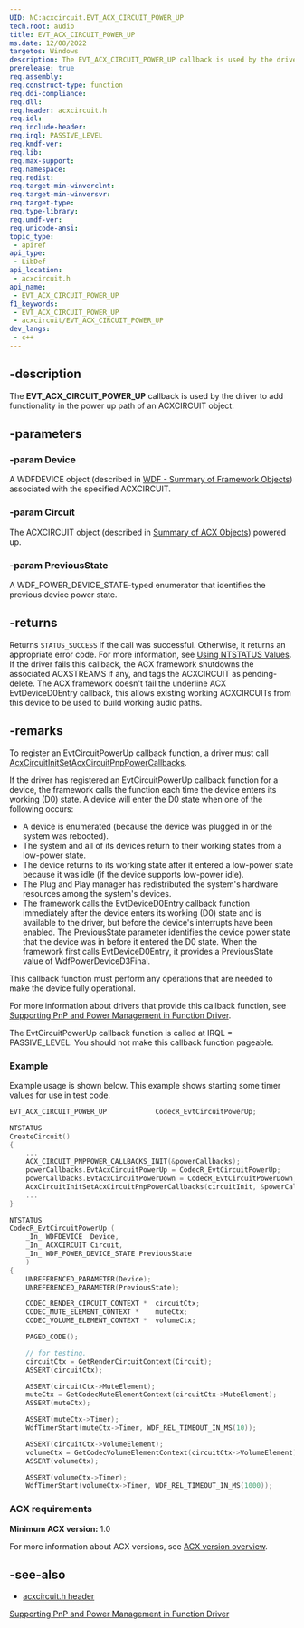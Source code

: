 ```yaml
---
UID: NC:acxcircuit.EVT_ACX_CIRCUIT_POWER_UP
tech.root: audio
title: EVT_ACX_CIRCUIT_POWER_UP
ms.date: 12/08/2022
targetos: Windows
description: The EVT_ACX_CIRCUIT_POWER_UP callback is used by the driver to add functionality in the power up path of an ACXCIRCUIT object.
prerelease: true
req.assembly: 
req.construct-type: function
req.ddi-compliance: 
req.dll: 
req.header: acxcircuit.h
req.idl: 
req.include-header: 
req.irql: PASSIVE_LEVEL
req.kmdf-ver: 
req.lib: 
req.max-support: 
req.namespace: 
req.redist: 
req.target-min-winverclnt: 
req.target-min-winversvr: 
req.target-type: 
req.type-library: 
req.umdf-ver: 
req.unicode-ansi: 
topic_type:
 - apiref
api_type:
 - LibDef
api_location:
 - acxcircuit.h
api_name:
 - EVT_ACX_CIRCUIT_POWER_UP
f1_keywords:
 - EVT_ACX_CIRCUIT_POWER_UP
 - acxcircuit/EVT_ACX_CIRCUIT_POWER_UP
dev_langs:
 - c++
---
```


## -description

The **EVT_ACX_CIRCUIT_POWER_UP** callback is used by the driver to add functionality in the power up path of an ACXCIRCUIT object.

## -parameters

### -param Device

A WDFDEVICE object (described in  [WDF - Summary of Framework Objects](/windows-hardware/drivers/wdf/summary-of-framework-objects)) associated with the specified ACXCIRCUIT.

### -param Circuit

The ACXCIRCUIT object (described in [Summary of ACX Objects](/windows-hardware/drivers/audio/acx-summary-of-objects)) powered up.

### -param PreviousState

A WDF_POWER_DEVICE_STATE-typed enumerator that identifies the previous device power state.

## -returns

Returns `STATUS_SUCCESS` if the call was successful. Otherwise, it returns an appropriate error code. For more information, see [Using NTSTATUS Values](/windows-hardware/drivers/kernel/using-ntstatus-values).
If the driver fails this callback, the ACX framework shutdowns the associated ACXSTREAMS if any, and tags the ACXCIRCUIT as pending-delete. The ACX framework doesn't fail the underline ACX EvtDeviceD0Entry callback, this allows existing working ACXCIRCUITs from this device to be used to build working audio paths. 

## -remarks

To register an EvtCircuitPowerUp callback function, a driver must call [AcxCircuitInitSetAcxCircuitPnpPowerCallbacks](nf-acxcircuit-acxcircuitinitsetacxcircuitpnppowercallbacks.md).

If the driver has registered an EvtCircuitPowerUp callback function for a device, the framework calls the function each time the device enters its working (D0) state. A device will enter the D0 state when one of the following occurs:

- A device is enumerated (because the device was plugged in or the system was rebooted).
- The system and all of its devices return to their working states from a low-power state.
- The device returns to its working state after it entered a low-power state because it was idle (if the device supports low-power idle).
- The Plug and Play manager has redistributed the system's hardware resources among the system's devices.
- The framework calls the EvtDeviceD0Entry callback function immediately after the device enters its working (D0) state and is available to the driver, but before the device's interrupts have been enabled. The PreviousState parameter identifies the device power state that the device was in before it entered the D0 state. When the framework first calls EvtDeviceD0Entry, it provides a PreviousState value of WdfPowerDeviceD3Final.

This callback function must perform any operations that are needed to make the device fully operational.

For more information about drivers that provide this callback function, see [Supporting PnP and Power Management in Function Driver](/windows-hardware/drivers/wdf/supporting-pnp-and-power-management-in-function-drivers).

The EvtCircuitPowerUp callback function is called at IRQL = PASSIVE_LEVEL. You should not make this callback function pageable.

### Example

Example usage is shown below. This example shows starting some timer values for use in test code.

```cpp
EVT_ACX_CIRCUIT_POWER_UP            CodecR_EvtCircuitPowerUp;

NTSTATUS
CreateCircuit()
{
    ...
    ACX_CIRCUIT_PNPPOWER_CALLBACKS_INIT(&powerCallbacks);
    powerCallbacks.EvtAcxCircuitPowerUp = CodecR_EvtCircuitPowerUp;
    powerCallbacks.EvtAcxCircuitPowerDown = CodecR_EvtCircuitPowerDown;
    AcxCircuitInitSetAcxCircuitPnpPowerCallbacks(circuitInit, &powerCallbacks);
    ...
}

NTSTATUS
CodecR_EvtCircuitPowerUp (
    _In_ WDFDEVICE  Device,
    _In_ ACXCIRCUIT Circuit,
    _In_ WDF_POWER_DEVICE_STATE PreviousState
    )
{
    UNREFERENCED_PARAMETER(Device);
    UNREFERENCED_PARAMETER(PreviousState);

    CODEC_RENDER_CIRCUIT_CONTEXT *  circuitCtx;
    CODEC_MUTE_ELEMENT_CONTEXT *    muteCtx;
    CODEC_VOLUME_ELEMENT_CONTEXT *  volumeCtx;

    PAGED_CODE();

    // for testing. 
    circuitCtx = GetRenderCircuitContext(Circuit);
    ASSERT(circuitCtx);

    ASSERT(circuitCtx->MuteElement);
    muteCtx = GetCodecMuteElementContext(circuitCtx->MuteElement);
    ASSERT(muteCtx);

    ASSERT(muteCtx->Timer);
    WdfTimerStart(muteCtx->Timer, WDF_REL_TIMEOUT_IN_MS(10));

    ASSERT(circuitCtx->VolumeElement);
    volumeCtx = GetCodecVolumeElementContext(circuitCtx->VolumeElement);
    ASSERT(volumeCtx);

    ASSERT(volumeCtx->Timer);
    WdfTimerStart(volumeCtx->Timer, WDF_REL_TIMEOUT_IN_MS(1000));
```

### ACX requirements

**Minimum ACX version:** 1.0

For more information about ACX versions, see [ACX version overview](/windows-hardware/drivers/audio/acx-version-overview).

## -see-also

- [acxcircuit.h header](index.md)

[Supporting PnP and Power Management in Function Driver](/windows-hardware/drivers/wdf/supporting-pnp-and-power-management-in-function-drivers)

